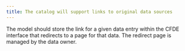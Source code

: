 ```yaml
---
title: The catalog will support links to original data sources
---
```


The model should store the link for a given data entry within the CFDE interface that redirects to a page for that data. The redirect page is managed by the data owner.
